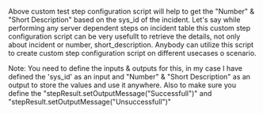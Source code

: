 Above custom test step configuration script will help to get the "Number" & "Short Description" based on the sys_id of the incident. Let's say while performing any server dependent steps on incident table this custom step configuration script can be very usefullt to retrieve the details, not only about incident or number, short_description. Anybody can utilize this script to create custom step configuration script on different usecases o scenario.

Note: You need to define the inputs & outputs for this, in my case I have defined the 'sys_id' as an input and "Number" & "Short Description" as an output to store the values and use it anywhere. Also to make sure you define the "stepResult.setOutputMessage("Successfull")" and "stepResult.setOutputMessage("Unsuccessfull")"
